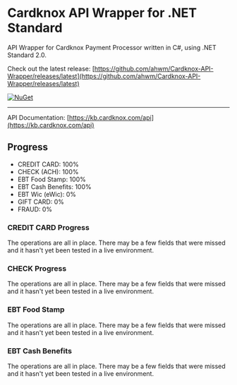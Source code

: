 # Cardknox API Wrapper for .NET Standard

API Wrapper for Cardknox Payment Processor written in C#, using .NET Standard 2.0.

Check out the latest release: [https://github.com/ahwm/Cardknox-API-Wrapper/releases/latest](https://github.com/ahwm/Cardknox-API-Wrapper/releases/latest)

[![NuGet](https://img.shields.io/nuget/v/Cardknox.API.Wrapper.svg)](https://www.nuget.org/packages/Cardknox.API.Wrapper)

---

API Documentation: [https://kb.cardknox.com/api](https://kb.cardknox.com/api)

## Progress

* CREDIT CARD: 100%
* CHECK (ACH): 100%
* EBT Food Stamp: 100%
* EBT Cash Benefits: 100%
* EBT Wic (eWic): 0%
* GIFT CARD: 0%
* FRAUD: 0%

### CREDIT CARD Progress

The operations are all in place. There may be a few fields that were missed and it hasn't yet been tested in a live environment.

### CHECK Progress

The operations are all in place. There may be a few fields that were missed and it hasn't yet been tested in a live environment.

### EBT Food Stamp

The operations are all in place. There may be a few fields that were missed and it hasn't yet been tested in a live environment.

### EBT Cash Benefits

The operations are all in place. There may be a few fields that were missed and it hasn't yet been tested in a live environment.